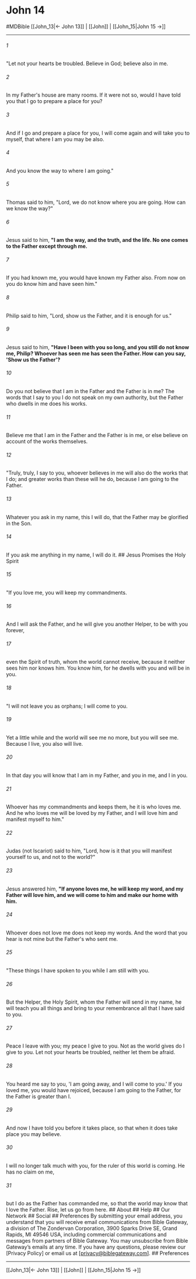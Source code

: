 # John 14
#MDBible
[[John_13|← John 13]] | [[John]] | [[John_15|John 15 →]]

***


###### 1 
"Let not your hearts be troubled. Believe in God; believe also in me. 

###### 2 
In my Father's house are many rooms. If it were not so, would I have told you that I go to prepare a place for you? 

###### 3 
And if I go and prepare a place for you, I will come again and will take you to myself, that where I am you may be also. 

###### 4 
And you know the way to where I am going." 

###### 5 
Thomas said to him, "Lord, we do not know where you are going. How can we know the way?" 

###### 6 
Jesus said to him, **"I am the way, and the truth, and the life. No one comes to the Father except through me.** 

###### 7 
If you had known me, you would have known my Father also. From now on you do know him and have seen him." 

###### 8 
Philip said to him, "Lord, show us the Father, and it is enough for us." 

###### 9 
Jesus said to him, **"Have I been with you so long, and you still do not know me, Philip? Whoever has seen me has seen the Father. How can you say, 'Show us the Father'?** 

###### 10 
Do you not believe that I am in the Father and the Father is in me? The words that I say to you I do not speak on my own authority, but the Father who dwells in me does his works. 

###### 11 
Believe me that I am in the Father and the Father is in me, or else believe on account of the works themselves. 

###### 12 
"Truly, truly, I say to you, whoever believes in me will also do the works that I do; and greater works than these will he do, because I am going to the Father. 

###### 13 
Whatever you ask in my name, this I will do, that the Father may be glorified in the Son. 

###### 14 
If you ask me anything in my name, I will do it. ## Jesus Promises the Holy Spirit 

###### 15 
"If you love me, you will keep my commandments. 

###### 16 
And I will ask the Father, and he will give you another Helper, to be with you forever, 

###### 17 
even the Spirit of truth, whom the world cannot receive, because it neither sees him nor knows him. You know him, for he dwells with you and will be in you. 

###### 18 
"I will not leave you as orphans; I will come to you. 

###### 19 
Yet a little while and the world will see me no more, but you will see me. Because I live, you also will live. 

###### 20 
In that day you will know that I am in my Father, and you in me, and I in you. 

###### 21 
Whoever has my commandments and keeps them, he it is who loves me. And he who loves me will be loved by my Father, and I will love him and manifest myself to him." 

###### 22 
Judas (not Iscariot) said to him, "Lord, how is it that you will manifest yourself to us, and not to the world?" 

###### 23 
Jesus answered him, **"If anyone loves me, he will keep my word, and my Father will love him, and we will come to him and make our home with him.** 

###### 24 
Whoever does not love me does not keep my words. And the word that you hear is not mine but the Father's who sent me. 

###### 25 
"These things I have spoken to you while I am still with you. 

###### 26 
But the Helper, the Holy Spirit, whom the Father will send in my name, he will teach you all things and bring to your remembrance all that I have said to you. 

###### 27 
Peace I leave with you; my peace I give to you. Not as the world gives do I give to you. Let not your hearts be troubled, neither let them be afraid. 

###### 28 
You heard me say to you, 'I am going away, and I will come to you.' If you loved me, you would have rejoiced, because I am going to the Father, for the Father is greater than I. 

###### 29 
And now I have told you before it takes place, so that when it does take place you may believe. 

###### 30 
I will no longer talk much with you, for the ruler of this world is coming. He has no claim on me, 

###### 31 
but I do as the Father has commanded me, so that the world may know that I love the Father. Rise, let us go from here. ## About ## Help ## Our Network ## Social ## Preferences By submitting your email address, you understand that you will receive email communications from Bible Gateway, a division of The Zondervan Corporation, 3900 Sparks Drive SE, Grand Rapids, MI 49546 USA, including commercial communications and messages from partners of Bible Gateway. You may unsubscribe from Bible Gateway&rsquo;s emails at any time. If you have any questions, please review our [Privacy Policy] or email us at [privacy@biblegateway.com]. ## Preferences

***

[[John_13|← John 13]] | [[John]] | [[John_15|John 15 →]]
